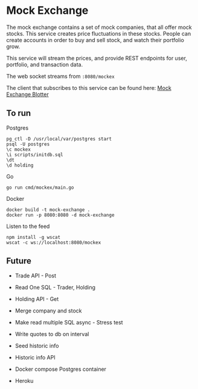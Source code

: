 # Mock Exchange

The mock exchange contains a set of mock companies, that all offer mock stocks. This service creates price fluctuations in these stocks. People can create accounts in order to buy and sell stock, and watch their portfolio grow. 

This service will stream the prices, and provide REST endpoints for user, portfolio, and transaction data.

The web socket streams from `:8080/mockex`

The client that subscribes to this service can be found here: [Mock Exchange Blotter](https://git.csnzoo.com/mduguay/mockex-blotter)

## To run

Postgres
```
pg_ctl -D /usr/local/var/postgres start
psql -U postgres
\c mockex
\i scripts/initdb.sql
\dt
\d holding
```

Go
```
go run cmd/mockex/main.go
```

Docker
```
docker build -t mock-exchange .
docker run -p 8080:8080 -d mock-exchange
```

Listen to the feed
```
npm install -g wscat
wscat -c ws://localhost:8080/mockex
```

## Future

- Trade API - Post

- Read One SQL - Trader, Holding
- Holding API - Get

- Merge company and stock

- Make read multiple SQL async - Stress test

- Write quotes to db on interval

- Seed historic info
- Historic info API

- Docker compose Postgres container

- Heroku